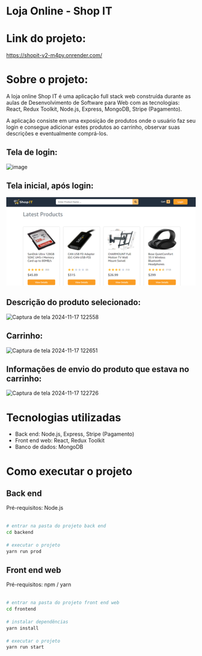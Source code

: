 # Loja Online  - Shop IT

# Link do projeto:

https://shopit-v2-m4py.onrender.com/

# Sobre o projeto:

A loja online Shop IT é uma aplicação full stack web construída durante as aulas de Desenvolvimento de Software para Web com as tecnologias: React, Redux Toolkit, Node.js, Express, MongoDB, Stripe (Pagamento).

A aplicação consiste em uma exposição de produtos onde o usuário faz seu login e consegue adicionar estes produtos ao carrinho, observar suas descrições e eventualmente comprá-los.



## Tela de login:
![image](https://github.com/user-attachments/assets/c551f2d7-e626-4c83-835d-81ae3a32dc55)

## Tela inicial, após login:
![Tela 1](https://github.com/vivian2804/deploy-projeto-webII/blob/020-prepared-for-deploy/Captura%20de%20tela%202024-11-13%20221548.png)

## Descrição do produto selecionado:
![Captura de tela 2024-11-17 122558](https://github.com/user-attachments/assets/dd79978b-a7f2-4e83-8a03-1bc7acdf31b1)

## Carrinho:
![Captura de tela 2024-11-17 122651](https://github.com/user-attachments/assets/77dcb017-ebc2-40fb-be8e-ac76cff4ce21)

## Informações de envio do produto que estava no carrinho:
![Captura de tela 2024-11-17 122726](https://github.com/user-attachments/assets/383859a2-2538-4a4d-9c16-bf33039ed7da)


# Tecnologias utilizadas

- Back end: Node.js, Express, Stripe (Pagamento)
- Front end web: React, Redux Toolkit
- Banco de dados: MongoDB

# Como executar o projeto

## Back end
Pré-requisitos: Node.js

```bash

# entrar na pasta do projeto back end
cd backend

# executar o projeto
yarn run prod
```

## Front end web
Pré-requisitos: npm / yarn

```bash

# entrar na pasta do projeto front end web
cd frontend

# instalar dependências
yarn install

# executar o projeto
yarn run start
```


